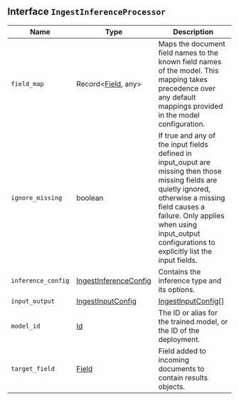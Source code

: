 ## Interface `IngestInferenceProcessor`

| Name | Type | Description |
| - | - | - |
| `field_map` | Record<[Field](./Field.md), any> | Maps the document field names to the known field names of the model. This mapping takes precedence over any default mappings provided in the model configuration. |
| `ignore_missing` | boolean | If true and any of the input fields defined in input_ouput are missing then those missing fields are quietly ignored, otherwise a missing field causes a failure. Only applies when using input_output configurations to explicitly list the input fields. |
| `inference_config` | [IngestInferenceConfig](./IngestInferenceConfig.md) | Contains the inference type and its options. |
| `input_output` | [IngestInputConfig](./IngestInputConfig.md) | [IngestInputConfig](./IngestInputConfig.md)[] | Input fields for inference and output (destination) fields for the inference results. This option is incompatible with the target_field and field_map options. |
| `model_id` | [Id](./Id.md) | The ID or alias for the trained model, or the ID of the deployment. |
| `target_field` | [Field](./Field.md) | Field added to incoming documents to contain results objects. |

